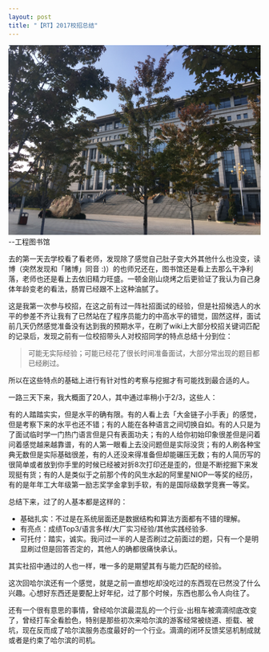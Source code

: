 ```yaml
---
layout: post
title: "【RT】2017校招总结"
---
```


![图书馆](../resource/campus_recruitment/HEU_Library.JPG)
--工程图书馆

去的第一天去学校看了看老师，发现除了感觉自己肚子变大外其他什么也没变，读博（突然发现和「赌博」同音 :)）的也师兄还在，图书馆还是看上去那么干净利落，老师也还是看上去依旧精力旺盛。一顿金刚山烧烤之后更验证了我认为自己身体年龄变老的看法，肠胃已经跟不上这种油腻了。

这是我第一次参与校招，在这之前有过一阵社招面试的经验，但是社招候选人的水平的参差不齐让我有了已然站在了程序员能力的中高水平的错觉，固然这样，面试前几天仍然感觉准备没有达到我的预期水平，在刷了wiki上大部分校招关键词匹配的记录后，发现之前有一位校招带头人对校招同学的特点总结十分到位：

> 可能无实际经验；可能已经花了很长时间准备面试，大部分常出现的题目都已经刷过。

所以在这些特点的基础上进行有针对性的考察与挖掘才有可能找到最合适的人。

一路三天下来，我大概面了20人，其中通过率稍小于2/3，这些人：

有的人踏踏实实，但是水平的确有限。有的人看上去「大金链子小手表」的感觉，但是考察下来的水平也还不错；有的人能在各种语言之间切换自如。有的人只是为了面试临时学一门热门语言但是只有表面功夫；有的人给你初始印象很差但是问着问着感觉越来越靠谱，有的人第一眼看上去没问题但是实际没货；有的人刷各种宝典无数但是实际基础很差，有的人还没来得准备但却能碾压无数；有的人简历写的很简单或者放到你手里的时候已经被对折8次打印还是歪的，但是不断挖掘下来发现挺有货；有的人是类似于之前那个传的风生水起的阿里星NIOP一等奖的经历，有的是年年工大年级第一励志奖学金拿到手软，有的是国际级数学竞赛一等奖。

总结下来，过了的人基本都是这样的：
* 基础扎实：不过是在系统层面还是数据结构和算法方面都有不错的理解。
* 有亮点：成绩Top3/语言多样/大厂实习经验/其他实践经验多.
* 可托付：踏实，诚实。我问过一半的人是否刷过之前面过的题，只有一个是明显刷过但是回答否定的，其他人的确都很痛快承认。

其实社招中通过的人也一样，唯一多的是期望其有与能力匹配的经验。

这次回哈尔滨还有一个感觉，就是之前一直想吃却没吃过的东西现在已然没了什么兴趣。心想好东西还是要配上好年纪，过了那个时候，东西也那么令人向往了。

还有一个很有意思的事情，曾经哈尔滨最混乱的一个行业-出租车被滴滴彻底改变了，曾经打车全看脸色，特别是那些初次来哈尔滨的游客经常被绕道、拒载、被坑，现在反而成了哈尔滨服务态度最好的一个行业。滴滴的闭环反馈奖惩机制成就或者是约束了哈尔滨的司机。
